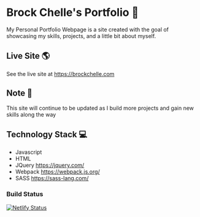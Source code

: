 # Brock Chelle's Portfolio 👦
My Personal Portfolio Webpage is a site created with the goal of showcasing my skills, projects, and a little bit about myself.

## Live Site 🌎
See the live site at https://brockchelle.com

## Note 📝
This site will continue to be updated as I build more projects and gain new skills along the way

## Technology Stack 💻
* Javascript
* HTML
* JQuery https://jquery.com/
* Webpack https://webpack.js.org/
* SASS https://sass-lang.com/

### Build Status
[![Netlify Status](https://api.netlify.com/api/v1/badges/541a9f53-dd58-4e45-812d-8ab55a21f658/deploy-status)](https://app.netlify.com/sites/brockchelle/deploys)
